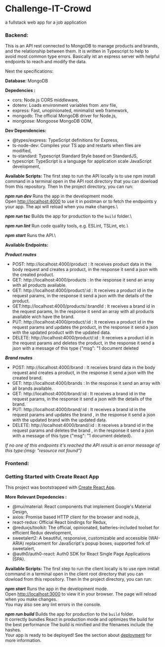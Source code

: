 
# **Challenge-IT-Crowd**
a fullstack web app for a job application

### Backend:
This is an API rest connected to MongoDB to manage products and brands, and the relationship between them. It is written in Typescript to help to avoid most common type errors. Basically ist an express server with helpful endpoints to reach and modify the data.

Next the specifications:

**Database**: MongoDB

**Depedencies :** 
 - cors: Node.js CORS middleware,
 - dotenv: Loads environment variables from .env file,
 - express: Fast, unopinionated, minimalist web framework,
 - mongodb: The official MongoDB driver for Node.js,
 - mongoose: Mongoose MongoDB ODM,

**Dev Dependencies:**
 - @types/express: TypeScript definitions for Express,
 - ts-node-dev: Compiles your TS app and restarts when files are modified,
 - ts-standard: Typescript Standard Style based on StandardJS,
 - typescript: TypeScript is a language for application scale JavaScript development,

**Available Scripts:**
The first step to run the API locally is to use npm install command in a terminal open in the API root directory that you can dowload from this repository.
Then In the project directory, you can run:

***npm run dev*** 
Runs the app in the development mode.\
Open [http://localhost:4000](http://localhost:4000) to use it in postman or to fetch the endpoints y your app.
The api will reload when you make changes.\

***npm run tsc*** 
Builds the app for production to the `build` folder.\

***npm run lint***
Run code quality tools, e.g. ESLint, TSLint, etc.\

***npm start***
Runs the API.\

**Available Endpoints:**

***Product routes***
 - POST: http://localhost:4000/product : It receives product data in the body request and creates a product, in the response it send a json with the created product.
 - GET: http://localhost:4000/products : In the response it send an array with all products available.
 - GET: http://localhost:4000/product/:id : It receives a product id in the request params, in the response it send a json with the details of the product.
 - GET:http://localhost:4000/products/:brandId : It receives a brand id in the request params, In the response it send an array with all products available wich have the brand.
 - PUT: http://localhost:4000/product/:id : It receives a product id in the request params and updates the product, in the response it send a json with the updated product with the updated data.
 - DELETE: http://localhost:4000/product/:id : It receives a product id in the request params and deletes the product,  in the response it send a json with a message of this type  {"msg": "1 document deleted

***Brand routes***
 - POST: http://localhost:4000/brand : It receives brand data in the body request and creates a product, in the response it send a json with the created brand.
 - GET: http://localhost:4000/brands : In the response it send an array with all brands available.
 - GET: http://localhost:4000/brand/:id : It receives a brand id in the request params, in the response it send a json with the details of the brand.
 - PUT: http://localhost:4000/brand/:id : It receives a brand id in the request params and updates the brand , in the response it send a json with the updated brand with the updated data.
 - DELETE: http://localhost:4000/brand/:id : It receives a brand id in the request params and deletes the brand ,  in the response it send a json with a message of this type  {"msg": "1 document deleted}.

*If no one of this endpoints it's reached the API result is an error message of this type:{msg: "resource not found"}*

### Frontend:
### Getting Started with Create React App  
This project was bootstrapped with [Create React App](https://github.com/facebook/create-react-app).

**More Relevant Depedencies :** 
 - @mui/material: React components that implement Google's Material Design,
 - axios: Promise based HTTP client for the browser and node.js,
 - react-redux: Official React bindings for Redux,
 - @reduxjs/toolkit: The official, opinionated, batteries-included toolset for efficient Redux development,
 - sweetalert2: A beautiful, responsive, customizable and accessible (WAI-ARIA) replacement for JavaScript's popup boxes, supported fork of sweetalert,
 - @auth0/auth0-react: Auth0 SDK for React Single Page Applications (SPA).

**Available Scripts:**
The first step to run the client locally is to use npm install command in a terminal open in the client root directory that you can dowload from this repository.
Then In the project directory, you can run:

***npm start***
Runs the app in the development mode.\
Open [http://localhost:3000](http://localhost:3000) to view it in your browser.
The page will reload when you make changes.\
You may also see any lint errors in the console.

***npm run build***
Builds the app for production to the `build` folder.\
It correctly bundles React in production mode and optimizes the build for the best performance
The build is minified and the filenames include the hashes.\
Your app is ready to be deployed!
See the section about [deployment](https://facebook.github.io/create-react-app/docs/deployment) for more information.

